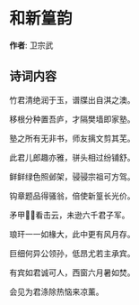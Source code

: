 # 和新篁韵

**作者**: 卫宗武

## 诗词内容

竹君清绝润于玉，谱牒出自淇之澳。

移根分种置吾庐，才隔樊墙即家塾。

塾之所有无非书，师友摛文剪其芜。

此君儿郎趣亦雅，骈头相过纷铺舒。

鲜鲜绿色照邺架，骎骎宗祖可方驾。

钩章题品得骚翁，倍使新篁长光价。

矛甲𫓩𫓩看击云，未逊六千君子军。

琅玕一一如椽大，此中更有风月存。

巨细何异公领孙，低昂尤若主承宾。

有宾如君诚可人，西窗六月暑如焚。

会见为君涤除热恼来凉薰。

